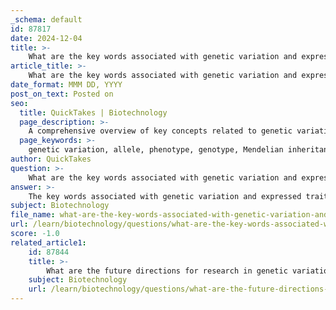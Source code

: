 ```yaml
---
_schema: default
id: 87817
date: 2024-12-04
title: >-
    What are the key words associated with genetic variation and expressed traits?
article_title: >-
    What are the key words associated with genetic variation and expressed traits?
date_format: MMM DD, YYYY
post_on_text: Posted on
seo:
  title: QuickTakes | Biotechnology
  page_description: >-
    A comprehensive overview of key concepts related to genetic variation and expressed traits, including terms like genetic variation, phenotype, genotype, and the influence of environmental factors.
  page_keywords: >-
    genetic variation, allele, phenotype, genotype, Mendelian inheritance, codominance, polygenic traits, mutation, environmental factors, gene flow, genotype  environment interaction
author: QuickTakes
question: >-
    What are the key words associated with genetic variation and expressed traits?
answer: >-
    The key words associated with genetic variation and expressed traits include:\n\n1. **Genetic Variation**: Refers to the diversity in DNA sequences among individuals within a population, which can lead to differences in traits.\n\n2. **Allele**: One of two or more variants of a gene that determines a particular trait. Alleles can be dominant or recessive, influencing how traits are expressed in an organism's phenotype.\n\n3. **Phenotype**: The observable traits expressed by an organism, which result from the interaction of its genotype with the environment.\n\n4. **Genotype**: The genetic constitution of an individual, which can influence the expression of traits.\n\n5. **Mendelian Inheritance**: The principles established by Gregor Mendel that describe how traits are passed from one generation to the next, including concepts like dominance, segregation, and independent assortment.\n\n6. **Codominance**: A genetic scenario where both alleles in a heterozygote are fully expressed, resulting in a phenotype that displays both traits simultaneously.\n\n7. **Polygenic Traits**: Traits that are influenced by multiple genes, leading to a continuous range of phenotypic outcomes.\n\n8. **Mutation**: A change in the DNA sequence that can introduce new alleles into a population, contributing to genetic variation.\n\n9. **Environmental Factors**: External influences that can affect gene expression and phenotypic traits, often interacting with genetic factors.\n\n10. **Gene Flow**: The transfer of genetic material between populations, which can introduce new genetic variation.\n\n11. **Genotype × Environment Interaction**: The concept that the effect of a genotype on phenotype can vary depending on the environment, highlighting the complexity of trait expression.\n\nThese terms are fundamental in understanding how genetic variation contributes to the diversity of expressed traits in organisms and the interplay between genetics and environmental factors.
subject: Biotechnology
file_name: what-are-the-key-words-associated-with-genetic-variation-and-expressed-traits.md
url: /learn/biotechnology/questions/what-are-the-key-words-associated-with-genetic-variation-and-expressed-traits
score: -1.0
related_article1:
    id: 87844
    title: >-
        What are the future directions for research in genetic variation and environmental factors?
    subject: Biotechnology
    url: /learn/biotechnology/questions/what-are-the-future-directions-for-research-in-genetic-variation-and-environmental-factors
---
```


&nbsp;